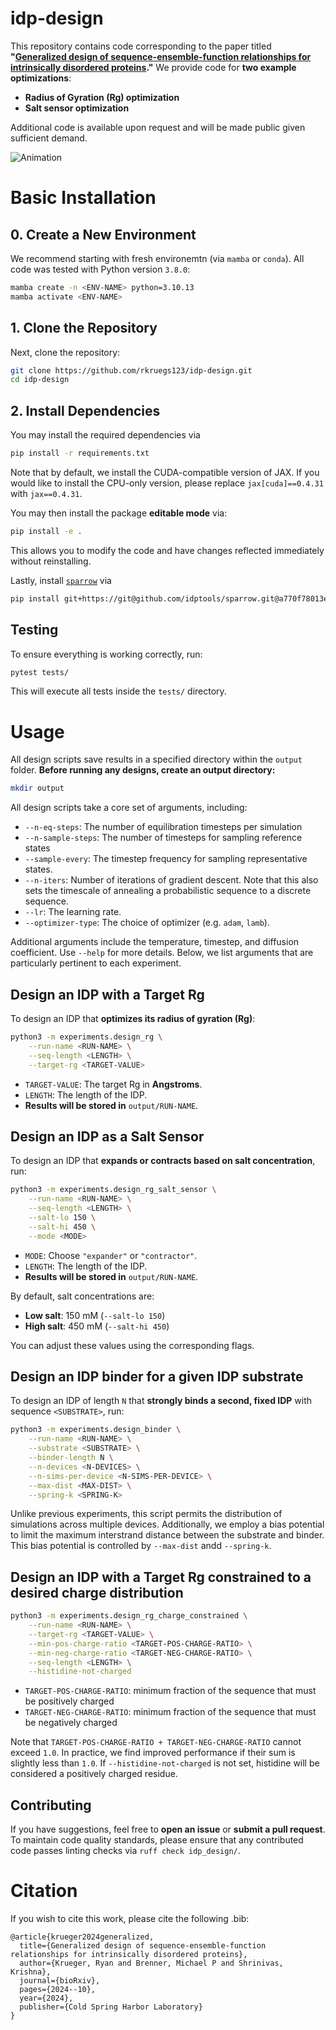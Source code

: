 # idp-design

This repository contains code corresponding to the paper titled **"[Generalized design of sequence-ensemble-function relationships for intrinsically disordered proteins](https://doi.org/10.1101/2024.10.10.617695)."**
We provide code for **two example optimizations**:
- **Radius of Gyration (Rg) optimization**
- **Salt sensor optimization**

Additional code is available upon request and will be made public given sufficient demand.

![Animation](img/pseq_animation.gif)


# **Basic Installation**

## **0. Create a New Environment**

We recommend starting with fresh environemtn (via `mamba` or `conda`). All code was tested with Python version `3.8.0`:
```sh
mamba create -n <ENV-NAME> python=3.10.13
mamba activate <ENV-NAME>
```

## **1. Clone the Repository**
Next, clone the repository:
```sh
git clone https://github.com/rkruegs123/idp-design.git
cd idp-design
```

## **2. Install Dependencies**
You may install the required dependencies via
```sh
pip install -r requirements.txt
```
Note that by default, we install the CUDA-compatible version of JAX.
If you would like to install the CPU-only version, please replace `jax[cuda]==0.4.31` with `jax==0.4.31`.

You may then install the package **editable mode** via:
```sh
pip install -e .
```
This allows you to modify the code and have changes reflected immediately without reinstalling.

Lastly, install [`sparrow`](https://github.com/idptools/sparrow) via
```sh
pip install git+https://git@github.com/idptools/sparrow.git@a770f78013e6399d992e53921540e559defef94b
```


## **Testing**
To ensure everything is working correctly, run:
```sh
pytest tests/
```
This will execute all tests inside the `tests/` directory.


# **Usage**

All design scripts save results in a specified directory within the `output` folder.
**Before running any designs, create an output directory:**
```sh
mkdir output
```

All design scripts take a core set of arguments, including:
- `--n-eq-steps`: The number of equilibration timesteps per simulation
- `--n-sample-steps`: The number of timesteps for sampling reference states
- `--sample-every`: The timestep frequency for sampling representative states.
- `--n-iters`: Number of iterations of gradient descent. Note that this also sets the timescale of annealing a probabilistic sequence to a discrete sequence.
- `--lr`: The learning rate.
- `--optimizer-type`: The choice of optimizer (e.g. `adam`, `lamb`).

Additional arguments include the temperature, timestep, and diffusion coefficient. Use `--help` for more details.
Below, we list arguments that are particularly pertinent to each experiment.

## **Design an IDP with a Target Rg**
To design an IDP that **optimizes its radius of gyration (Rg)**:
```sh
python3 -m experiments.design_rg \
    --run-name <RUN-NAME> \
    --seq-length <LENGTH> \
    --target-rg <TARGET-VALUE>
```
- `TARGET-VALUE`: The target Rg in **Angstroms**.
- `LENGTH`: The length of the IDP.
- **Results will be stored in** `output/RUN-NAME`.


## **Design an IDP as a Salt Sensor**
To design an IDP that **expands or contracts based on salt concentration**, run:
```sh
python3 -m experiments.design_rg_salt_sensor \
    --run-name <RUN-NAME> \
    --seq-length <LENGTH> \
    --salt-lo 150 \
    --salt-hi 450 \
    --mode <MODE>
```
- `MODE`: Choose `"expander"` or `"contractor"`.
- `LENGTH`: The length of the IDP.
- **Results will be stored in** `output/RUN-NAME`.

By default, salt concentrations are:
  - **Low salt**: 150 mM (`--salt-lo 150`)
  - **High salt**: 450 mM (`--salt-hi 450`)

You can adjust these values using the corresponding flags.

## **Design an IDP binder for a given IDP substrate**
To design an IDP of length `N` that **strongly binds a second, fixed IDP** with sequence `<SUBSTRATE>`, run:
```sh
python3 -m experiments.design_binder \
    --run-name <RUN-NAME> \
    --substrate <SUBSTRATE> \
    --binder-length N \
    --n-devices <N-DEVICES> \
    --n-sims-per-device <N-SIMS-PER-DEVICE> \
    --max-dist <MAX-DIST> \
    --spring-k <SPRING-K>
```

Unlike previous experiments, this script permits the distribution of simulations across multiple devices.
Additionally, we employ a bias potential to limit the maximum interstrand distance between the substrate and binder. This bias potential is controlled by `--max-dist` andd `--spring-k`.

## **Design an IDP with a Target Rg constrained to a desired charge distribution**
```sh
python3 -m experiments.design_rg_charge_constrained \
    --run-name <RUN-NAME> \
    --target-rg <TARGET-VALUE> \
    --min-pos-charge-ratio <TARGET-POS-CHARGE-RATIO> \
    --min-neg-charge-ratio <TARGET-NEG-CHARGE-RATIO> \
    --seq-length <LENGTH> \
    --histidine-not-charged
```
- `TARGET-POS-CHARGE-RATIO`: minimum fraction of the sequence that must be positively charged
- `TARGET-NEG-CHARGE-RATIO`: minimum fraction of the sequence that must be negatively charged

Note that `TARGET-POS-CHARGE-RATIO + TARGET-NEG-CHARGE-RATIO` cannot exceed `1.0`.
In practice, we find improved performance if their sum is slightly less than `1.0`.
If `--histidine-not-charged` is not set, histidine will be considered a positively charged
residue.


## **Contributing**
If you have suggestions, feel free to **open an issue** or **submit a pull request**.
To maintain code quality standards, please ensure that any contributed code passes linting checks via `ruff check idp_design/`.


# Citation

If you wish to cite this work, please cite the following .bib:
```
@article{krueger2024generalized,
  title={Generalized design of sequence-ensemble-function relationships for intrinsically disordered proteins},
  author={Krueger, Ryan and Brenner, Michael P and Shrinivas, Krishna},
  journal={bioRxiv},
  pages={2024--10},
  year={2024},
  publisher={Cold Spring Harbor Laboratory}
}
```
